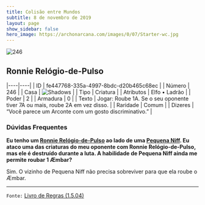 ```yaml
---
title: Colisão entre Mundos
subtitle: 8 de novembro de 2019
layout: page
show_sidebar: false
hero_image: https://archonarcana.com/images/0/07/Starter-wc.jpg
---
```


![246](https://cdn.keyforgegame.com/media/card_front/pt/452_246_WC2XG57P6VQW_pt.png)

## Ronnie Relógio-de-Pulso

|----|----|
| ID | fe447768-335a-4997-8bdc-d20b465c68ec |
| Número | 246 |
| Casa | ![Shadows](https://archonarcana.com/images/thumb/e/ee/Shadows.png/22px-Shadows.png "Sombras") |
| Tipo | Criatura |
| Atributos | Elfo • Ladrão |
| Poder | 2 |
| Armadura | 0 |
| Texto | Jogar: Roube 1A. Se o seu oponente tiver 7A ou mais, roube 2A em vez disso. |
| Raridade | Comum |
| Dizeres | “Você parece um Arconte com  um gosto discriminativo.” |

### Dúvidas Frequentes

**Eu tenho um [Ronnie Relógio-de-Pulso](/aoa/276) ao lado de uma
[Pequena Niff](/aoa/289). Eu ataco uma das criaturas do meu
oponente com Ronnie Relógio-de-Pulso, mas ele é destruído durante
a luta. A habilidade de Pequena Niff ainda me permite roubar
1 Æmbar?**

Sim. O vizinho de Pequena Niff não precisa sobreviver para que ela
roube o Æmbar.

<hr/>

`Fonte:` [Livro de Regras (1.5.04)](https://drive.google.com/open?id=14pM1J8ZR_4hZbGFZt-ArQdAGsHCPEQdE)
